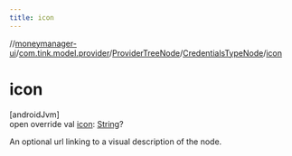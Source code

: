```yaml
---
title: icon
---
```

//[moneymanager-ui](../../../../index.html)/[com.tink.model.provider](../../index.html)/[ProviderTreeNode](../index.html)/[CredentialsTypeNode](index.html)/[icon](icon.html)



# icon



[androidJvm]\
open override val [icon](icon.html): [String](https://kotlinlang.org/api/latest/jvm/stdlib/kotlin/-string/index.html)?



An optional url linking to a visual description of the node.




